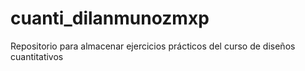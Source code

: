 # cuanti_dilanmunozmxp
Repositorio para almacenar ejercicios prácticos del curso de diseños cuantitativos
